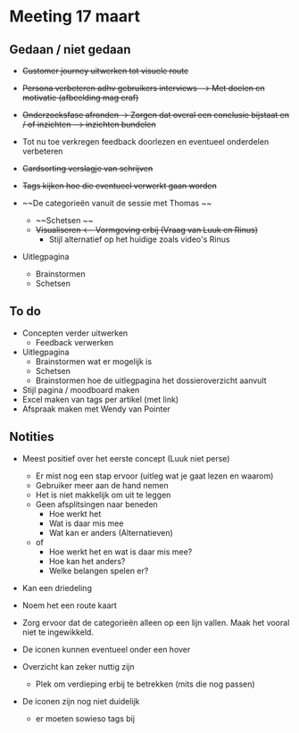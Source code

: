# Meeting 17 maart

## Gedaan / niet gedaan&#x20;

* ~~Customer journey uitwerken tot visuele route~~
* ~~Persona verbeteren adhv gebruikers interviews --> Met doelen en motivatie (afbeelding mag eraf)~~
* ~~Onderzoeksfase afronden -> Zorgen dat overal een conclusie bijstaat en / of inzichten --> inzichten bundelen~~
* Tot nu toe verkregen feedback doorlezen en eventueel onderdelen verbeteren
* ~~Cardsorting verslagje van schrijven~~



* ~~Tags kijken hoe die eventueel verwerkt gaan worden~~
* ~~De categorieën vanuit de sessie met Thomas ~~
  * ~~Schetsen ~~
  * ~~Visualiseren <-- Vormgeving erbij (Vraag van Luuk en Rinus)~~
    * Stijl alternatief op het huidige zoals video's Rinus
* Uitlegpagina&#x20;
  * Brainstormen&#x20;
  * Schetsen

## To do

* Concepten verder uitwerken&#x20;
  * Feedback verwerken
* Uitlegpagina&#x20;
  * Brainstormen wat er mogelijk is
  * Schetsen
  * Brainstormen hoe de uitlegpagina het dossieroverzicht aanvult
* Stijl pagina / moodboard maken
* Excel maken van tags per artikel (met link)&#x20;
* Afspraak maken met Wendy van Pointer&#x20;

## Notities

* Meest positief over het eerste concept (Luuk niet perse)
  * Er mist nog een stap ervoor (uitleg wat je gaat lezen en waarom)
  * Gebruiker meer aan de hand nemen
  * Het is niet makkelijk om uit te leggen
  * Geen afsplitsingen naar beneden
    * Hoe werkt het
    * Wat is daar mis mee
    * Wat kan er anders (Alternatieven)
  * of
    * Hoe werkt het en wat is daar mis mee?
    * Hoe kan het anders?
    * Welke belangen spelen er?
* Kan een driedeling
* Noem het een route kaart
* Zorg ervoor dat de categorieën alleen op een lijn vallen. Maak het vooral niet te ingewikkeld.&#x20;
* De iconen kunnen eventueel onder een hover
* Overzicht kan zeker nuttig zijn&#x20;
  * Plek om verdieping erbij te betrekken (mits die nog passen)



*   De iconen zijn nog niet duidelijk&#x20;

    * er moeten sowieso tags bij

